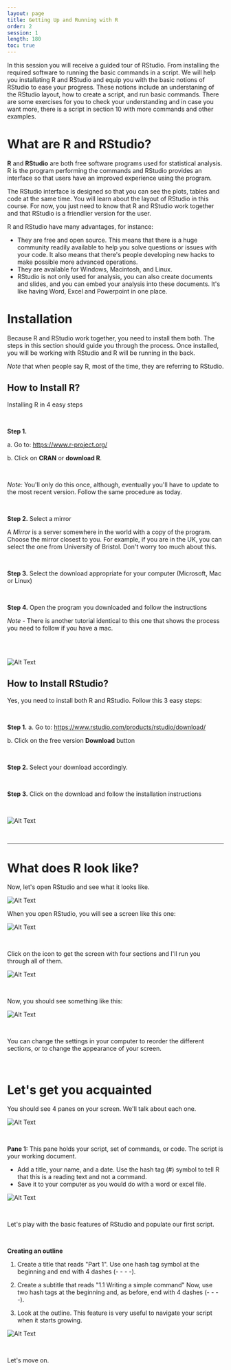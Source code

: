 ```yaml
---
layout: page
title: Getting Up and Running with R
order: 2
session: 1
length: 180
toc: true
---
```



In this session you will receive a guided tour of RStudio. From installing the required software to running the basic commands in a script. We will help you installating R and RStudio and equip you with the basic notions of RStudio to ease your progress. These notions include an understaning of the RStudio layout, how to create a script, and run basic commands. There are some exercises for you to check your understanding and in case you want more, there is a script in section 10 with more commands and other examples.


# What are R and RStudio?

**R** and **RStudio** are both free software programs used for statistical analysis. R is the program performing the commands and RStudio provides an interface so that users have an improved experience using the program. 


The RStudio interface is designed so that you can see the plots, tables and code at the same time. You will learn about the layout of RStudio in this course. For now, you just need to know that R and RStudio work together and that RStudio is a friendlier version for the user.

R and RStudio have many advantages, for instance:

  - They are free and open source. This means that there is a huge community readily available to help you solve questions or issues with your code. It also means that there's people developing new hacks to make possible more advanced operations.
  - They are available for Windows, Macintosh, and Linux.
  - RStudio is not only used for analysis, you can also create documents and slides, and you can embed your analysis into these documents. It's like having Word, Excel and Powerpoint in one place.


# Installation

Because R and RStudio work together, you need to install them both. The steps in this section should guide you through the process. Once installed, you will be working with RStudio and R will be running in the back. 

*Note* that when people say R, most of the time, they are referring to RStudio.


## How to Install R?

Installing R in 4 easy steps

<br>

**Step 1.** 

a. Go to: https://www.r-project.org/

b. Click on **CRAN** or **download R**.

<br>

*Note:* You'll only do this once, although, eventually you'll have to update to the most recent version. Follow the same procedure as today.


<br>

**Step 2.** Select a mirror

A *Mirror* is a server somewhere in the world with a copy of the program. Choose the mirror closest to you. For example, if you are in the UK, you can select the one from University of Bristol. Don't worry too much about this.

<br>

**Step 3.** Select the download appropriate for your computer (Microsoft, Mac or Linux)

<br>

**Step 4.** Open the program you downloaded and follow the instructions

*Note* - There is another tutorial identical to this one that shows the process you need to follow if you have a mac.

<br><br>

![Alt Text](../images/gif_windows.gif)


## How to Install RStudio?

Yes, you need to install both R and RStudio. Follow this 3 easy steps:

<br>

**Step 1.** 
a. Go to: https://www.rstudio.com/products/rstudio/download/

b. Click on the free version **Download** button

<br>

**Step 2.** Select your download accordingly. 

<br>

**Step 3.** Click on the download and follow the installation instructions


<br>

![Alt Text](../images/rstudio_windows.gif)

<br>

***

# What does R look like?

Now, let's open RStudio and see what it looks like. 


![Alt Text](../images/r_logo.png)

When you open RStudio, you will see a screen like this one:

![Alt Text](../images/rstudio_screen.png)

<br>

Click on the icon to get the screen with four sections and I'll run you through all of them.

![Alt Text](../images/rstudio_screen_1.png)

<br>

Now, you should see something like this:

![Alt Text](../images/rstudio_screen_2.png)

<br>

You can change the settings in your computer to reorder the different sections, or to change the appearance of your screen.

<br>

# Let's get you acquainted
You should see 4 panes on your screen. We'll talk about each one.

![Alt Text](../images/rstudio_screen_3.png)

<br>

**Pane 1:** This pane holds your script, set of commands, or code. The script is your working document.

- Add a title, your name, and a date. Use the hash tag (#) symbol to tell R that this is a reading text and not a command.
- Save it to your computer as you would do with a word or excel file.

![Alt Text](../images/rstudio_screen_4.png)

<br>

Let's play with the basic features of RStudio and populate our first script.

<br>

**Creating an outline**
1. Create a title that reads "Part 1". Use one hash tag symbol at the beginning and end with 4 dashes (- - - -).

2. Create a subtitle that reads "1.1 Writing a simple command" Now, use two hash tags at the beginning and, as before, end with 4 dashes (- - - -).

3. Look at the outline. This feature is very useful to navigate your script when it starts growing.

![Alt Text](../images/rstudio_screen_outline.png)

<br>

Let's move on.

<br>

